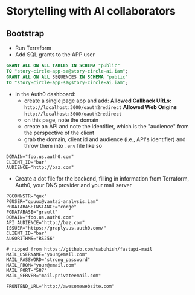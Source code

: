 # Storytelling with AI collaborators


## Bootstrap

- Run Terraform
- Add SQL grants to the APP user
```sql
GRANT ALL ON ALL TABLES IN SCHEMA "public"
TO "story-circle-app-sa@story-circle-ai.iam";
GRANT ALL ON ALL SEQUENCES IN SCHEMA "public"
TO "story-circle-app-sa@story-circle-ai.iam";
```
- In the Auth0 dashboard:
  - create a single page app and add:
**Allowed Callback URLs:** `http://localhost:3000/oauth2redirect`
**Allowed Web Origins** `http://localhost:3000/oauth2redirect`
  - on this page, note the domain
  - create an API and note the identifier, which is the "audience" from the perspective of the client
  - grab the domain, client id and audience (i.e., API's identifier) and throw them into `.env` file like so
```
DOMAIN="foo.us.auth0.com"
CLIENT_ID="bar"
AUDIENCE="http://baz.com"
```
- Create a dot file for the backend, filling in information from Terraform, Auth0, your DNS provider and your mail server
```
PGCONNSTR="qux"
PGUSER="quuux@vantai-analysis.iam"
PGDATABASEINSTANCE="corge"
PGDATABASE="grault"
DOMAIN="foo.us.auth0.com"
API_AUDIENCE="http://baz.com"
ISSUER="https://graply.us.auth0.com/"
CLIENT_ID="bar"
ALGORITHMS="RS256"

# ripped from https://github.com/sabuhish/fastapi-mail
MAIL_USERNAME="your@email.com"
MAIL_PASSWORD="strong_password"
MAIL_FROM="your@email.com"
MAIL_PORT="587"
MAIL_SERVER="mail.privateemail.com"

FRONTEND_URL="http://awesomewebsite.com"
```
